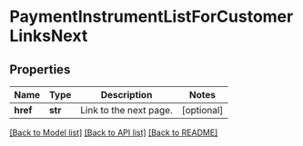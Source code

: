 # PaymentInstrumentListForCustomerLinksNext

## Properties
Name | Type | Description | Notes
------------ | ------------- | ------------- | -------------
**href** | **str** | Link to the next page.  | [optional] 

[[Back to Model list]](../README.md#documentation-for-models) [[Back to API list]](../README.md#documentation-for-api-endpoints) [[Back to README]](../README.md)


